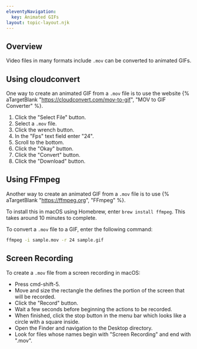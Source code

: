 ```yaml
---
eleventyNavigation:
  key: Animated GIFs
layout: topic-layout.njk
---
```


## Overview

Video files in many formats include `.mov` can be converted to animated GIFs.

## Using cloudconvert

One way to create an animated GIF from a `.mov` file is to use the website
{% aTargetBlank "https://cloudconvert.com/mov-to-gif",
"MOV to GIF Converter" %}.

1. Click the "Select File" button.
1. Select a `.mov` file.
1. Click the wrench button.
1. In the "Fps" text field enter "24".
1. Scroll to the bottom.
1. Click the "Okay" button.
1. Click the "Convert" button.
1. Click the "Download" button.

## Using FFmpeg

Another way to create an animated GIF from a `.mov` file is to use
{% aTargetBlank "https://ffmpeg.org", "FFmpeg" %}.

To install this in macOS using Homebrew, enter `brew install ffmpeg`.
This takes around 10 minutes to complete.

To convert a `.mov` file to a GIF, enter the following command:

```bash
ffmpeg -i sample.mov -r 24 sample.gif
```

## Screen Recording

To create a `.mov` file from a screen recording in macOS:

- Press cmd-shift-5.
- Move and size the rectangle the defines the
  portion of the screen that will be recorded.
- Click the "Record" button.
- Wait a few seconds before beginning the actions to be recorded.
- When finished, click the stop button in the menu bar
  which looks like a circle with a square inside.
- Open the Finder and navigation to the Desktop directory.
- Look for files whose names begin with "Screen Recording" and end with ".mov".
